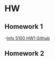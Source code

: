 # HW

## Homework 1
-[Info 5100 HW1 Github](https://github.com/ShuxinLi05/HW/blob/main/ShuxinLi_INFO5100_HW1/src/com/company/Main.java)

## Homework 2
